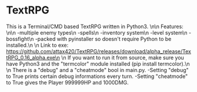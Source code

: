 # TextRPG
This is a Terminal/CMD based TextRPG written in Python3.
\n\n
Features:
\n\n
-multiple enemy types\n
-spells\n
-inventory system\n
-level system\n
-bossfight\n
-packed with pyinstaller so doesn't require Python to be installed.\n
\n
Link to exe: https://github.com/attax420/TextRPG/releases/download/alpha_release/TextRPG_0.16_alpha.exe\n
\n
If you want to run it from source, make sure you have Python3 and the "termcolor" module installed (pip install termcolor).\n
\n
There is a "debug" and a "cheatmode" bool in main.py.
  -Setting "debug" to True prints certain debug informations every turn.
  -Setting "cheatmode" to True gives the Player 999999HP and 1000DMG.
